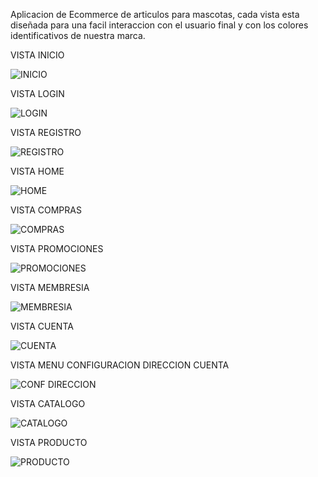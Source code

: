 Aplicacion de Ecommerce de articulos para mascotas, cada vista esta diseñada para una facil interaccion con el usuario final y con los colores identificativos de nuestra marca.

VISTA INICIO

![INICIO](static/src/vista-inicio.png)

VISTA LOGIN

![LOGIN](static/src/vista-login.png)

VISTA REGISTRO

![REGISTRO](static/src/vista-registro.png)

VISTA HOME

![HOME](static/src/vista-home.png)

VISTA COMPRAS

![COMPRAS](static/src/vista-coompras.png)

VISTA PROMOCIONES

![PROMOCIONES](static/src/vista-promociones.png)

VISTA MEMBRESIA

![MEMBRESIA](static/src/vista-membresia.png)

VISTA CUENTA

![CUENTA](static/src/vista-cuenta.png)

VISTA MENU CONFIGURACION DIRECCION CUENTA

![CONF DIRECCION](static/src/vista-menu-conf-direccion-cuenta.png)

VISTA CATALOGO

![CATALOGO](static/src/vista-catalogo.png)

VISTA PRODUCTO

![PRODUCTO](static/src/vista-producto.png)
